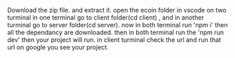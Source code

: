 Download the zip file. and extract it.
open the ecoin folder in vscode 
on two turminal in one terminal go to client folder(cd client) , and in another turminal go to server folder(cd server).
now in both terminal run 'npm i' then all the dependancy are downloaded.
then in both terminal run the 'npm run dev' then your project will run.
in client turminal check the url and run that url on google you see your project.
